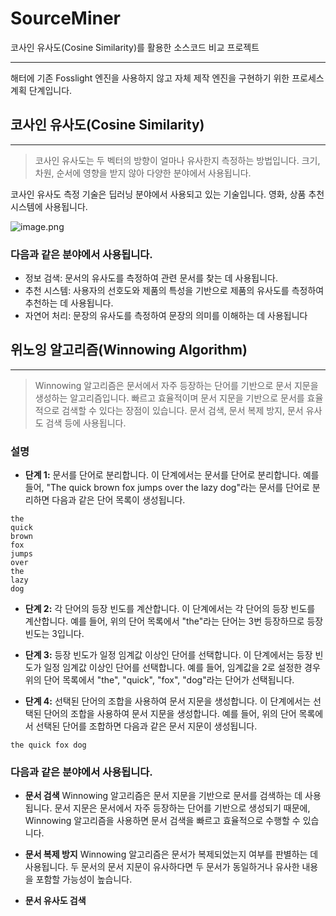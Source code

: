 # SourceMiner
코사인 유사도(Cosine Similarity)를 활용한 소스코드 비교 프로젝트


---

해터에 기존 Fosslight 엔진을 사용하지 않고 자체 제작 엔진을 구현하기 위한 프로세스 계획 단계입니다.



##  코사인 유사도(Cosine Similarity)
---

> 코사인 유사도는 두 벡터의 방향이 얼마나 유사한지 측정하는 방법입니다. 크기, 차원, 순서에 영향을 받지 않아 다양한 분야에서 사용됩니다.

코사인 유사도 측정 기술은 딥러닝 분야에서 사용되고 있는 기술입니다.
영화, 상품 추천 시스템에 사용됩니다.



![image.png](https://eraser.imgix.net/workspaces/1a2hEzgeLYwyiikp0S1n/dd5bIPm5OzTJ6WasKUiA0HWNLAh1/jDq3fABgSaTOoLroPee_W.png?ixlib=js-3.7.0 "image.png")

### 다음과 같은 분야에서 사용됩니다.
- 정보 검색: 문서의 유사도를 측정하여 관련 문서를 찾는 데 사용됩니다.
- 추천 시스템: 사용자의 선호도와 제품의 특성을 기반으로 제품의 유사도를 측정하여 추천하는 데 사용됩니다.
- 자연어 처리: 문장의 유사도를 측정하여 문장의 의미를 이해하는 데 사용됩니다






## 위노잉 알고리즘(Winnowing Algorithm)
---

> Winnowing 알고리즘은 문서에서 자주 등장하는 단어를 기반으로 문서 지문을 생성하는 알고리즘입니다. 빠르고 효율적이며 문서 지문을 기반으로 문서를 효율적으로 검색할 수 있다는 장점이 있습니다. 문서 검색, 문서 복제 방지, 문서 유사도 검색 등에 사용됩니다.



### 설명
- **단계 1:** 문서를 단어로 분리합니다.
이 단계에서는 문서를 단어로 분리합니다. 예를 들어, "The quick brown fox jumps over the lazy dog"라는 문서를 단어로 분리하면 다음과 같은 단어 목록이 생성됩니다.

```
the
quick
brown
fox
jumps
over
the
lazy
dog
```
- **단계 2:** 각 단어의 등장 빈도를 계산합니다.
이 단계에서는 각 단어의 등장 빈도를 계산합니다. 예를 들어, 위의 단어 목록에서 "the"라는 단어는 3번 등장하므로 등장 빈도는 3입니다.

- **단계 3:** 등장 빈도가 일정 임계값 이상인 단어를 선택합니다.
이 단계에서는 등장 빈도가 일정 임계값 이상인 단어를 선택합니다. 예를 들어, 임계값을 2로 설정한 경우 위의 단어 목록에서 "the", "quick", "fox", "dog"라는 단어가 선택됩니다.

- **단계 4:** 선택된 단어의 조합을 사용하여 문서 지문을 생성합니다.
이 단계에서는 선택된 단어의 조합을 사용하여 문서 지문을 생성합니다. 예를 들어, 위의 단어 목록에서 선택된 단어를 조합하면 다음과 같은 문서 지문이 생성됩니다.

```
the quick fox dog
```


### 다음과 같은 분야에서 사용됩니다.
- **문서 검색**
Winnowing 알고리즘은 문서 지문을 기반으로 문서를 검색하는 데 사용됩니다. 문서 지문은 문서에서 자주 등장하는 단어를 기반으로 생성되기 때문에, Winnowing 알고리즘을 사용하면 문서 검색을 빠르고 효율적으로 수행할 수 있습니다.

- **문서 복제 방지**
Winnowing 알고리즘은 문서가 복제되었는지 여부를 판별하는 데 사용됩니다. 두 문서의 문서 지문이 유사하다면 두 문서가 동일하거나 유사한 내용을 포함할 가능성이 높습니다.

- **문서 유사도 검색**


